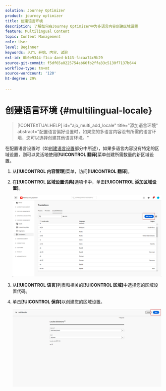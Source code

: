 ```yaml
---
solution: Journey Optimizer
product: journey optimizer
title: 创建语言环境
description: 了解如何在Journey Optimizer中为多语言内容创建区域设置
feature: Multilingual Content
topic: Content Management
role: User
level: Beginner
keywords: 入门、开始、内容、试验
exl-id: 0b0e9344-f1ca-4aed-b143-facaa74c9b29
source-git-commit: f5df65a0225754ab66fb2ffa33c5130f7137b644
workflow-type: tm+mt
source-wordcount: '120'
ht-degree: 29%

---
```


# 创建语言环境 {#multilingual-locale}

>[!CONTEXTUALHELP]
>id="ajo_multi_add_locale"
>title="添加语言环境"
>abstract="配置语言偏好设置时，如果您的多语言内容没有所需的语言环境，您可以选择创建其他语言环境。"

在配置语言设置时（如[创建语言设置](multilingual-manual.md#language-settings)部分中所述），如果多语言内容没有特定的区域设置，则可以灵活地使用&#x200B;**[!UICONTROL 翻译]**&#x200B;菜单创建所需数量的新区域设置。

1. 从&#x200B;**[!UICONTROL 内容管理]**&#x200B;菜单，访问&#x200B;**[!UICONTROL 翻译]**。

1. 在&#x200B;**[!UICONTROL 区域设置词典]**&#x200B;选项卡中，单击&#x200B;**[!UICONTROL 添加区域设置]**。

   ![](assets/locale_1.png)

1. 从&#x200B;**[!UICONTROL 语言]**&#x200B;列表和相关的&#x200B;**[!UICONTROL 区域]**&#x200B;中选择您的区域设置代码。

1. 单击&#x200B;**[!UICONTROL 保存]**&#x200B;以创建您的区域设置。

   ![](assets/locale_2.png)

